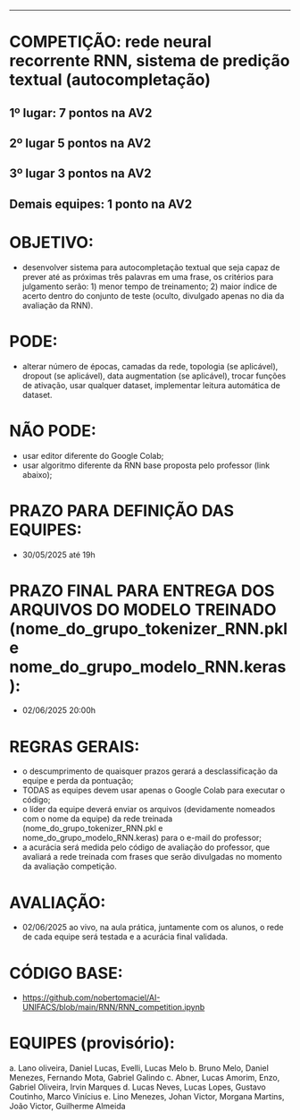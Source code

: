 ____________________________________________________________________________________________________________________________
# COMPETIÇÃO: rede neural recorrente RNN, sistema de predição textual (autocompletação)

## 1º lugar: 7 pontos na AV2
## 2º lugar 5 pontos na AV2
## 3º lugar 3 pontos na AV2
## Demais equipes: 1 ponto na AV2

# OBJETIVO:
- desenvolver sistema para autocompletação textual que seja capaz de prever até as próximas três palavras em uma frase, os critérios para julgamento serão: 1) menor tempo de treinamento; 2) maior índice de acerto dentro do conjunto de teste (oculto, divulgado apenas no dia da avaliação da RNN).
# PODE:
- alterar número de épocas, camadas da rede, topologia (se aplicável), dropout  (se aplicável), data augmentation  (se aplicável), trocar funções de ativação, usar qualquer dataset, implementar leitura automática de dataset.
# NÃO PODE:
- usar editor diferente do Google Colab;
- usar algoritmo diferente da RNN base proposta pelo professor (link abaixo);
# PRAZO PARA DEFINIÇÃO DAS EQUIPES:
- 30/05/2025 até 19h
# PRAZO FINAL PARA ENTREGA DOS ARQUIVOS DO MODELO TREINADO (nome_do_grupo_tokenizer_RNN.pkl e nome_do_grupo_modelo_RNN.keras):
- 02/06/2025 20:00h
# REGRAS GERAIS:
- o descumprimento de quaisquer prazos gerará a desclassificação da equipe e perda da pontuação;
- TODAS as equipes devem usar apenas o Google Colab para executar o código;
- o líder da equipe deverá enviar os arquivos (devidamente nomeados com o nome da equipe) da rede treinada (nome_do_grupo_tokenizer_RNN.pkl e nome_do_grupo_modelo_RNN.keras) para o e-mail do professor;
- a acurácia será medida pelo código de avaliação do professor, que avaliará a rede treinada com frases que serão divulgadas no momento da avaliação competição.

# AVALIAÇÃO:
- 02/06/2025 ao vivo, na aula prática, juntamente com os alunos, o rede de cada equipe será testada e a acurácia final validada.

# CÓDIGO BASE:
- https://github.com/nobertomaciel/AI-UNIFACS/blob/main/RNN/RNN_competition.ipynb

# EQUIPES (provisório):
a. Lano oliveira, Daniel Lucas, Evelli, Lucas Melo
b. Bruno Melo, Daniel Menezes, Fernando Mota, Gabriel Galindo
c. Abner, Lucas Amorim, Enzo, Gabriel Oliveira, Irvin Marques
d. Lucas Neves, Lucas Lopes, Gustavo Coutinho, Marco Vinícius
e. Lino Menezes, Johan Victor, Morgana Martins, João Victor, Guilherme Almeida
